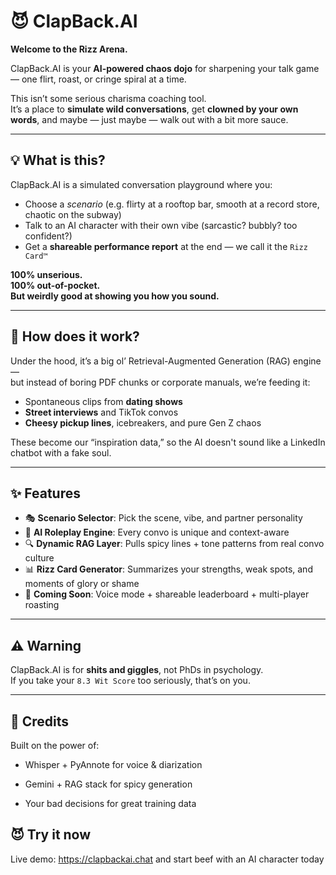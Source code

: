 # 😈 ClapBack.AI

**Welcome to the Rizz Arena.**  

ClapBack.AI is your **AI-powered chaos dojo** for sharpening your talk game — one flirt, roast, or cringe spiral at a time.

This isn’t some serious charisma coaching tool.  
It’s a place to **simulate wild conversations**, get **clowned by your own words**, and maybe — just maybe — walk out with a bit more sauce.

---

## 💡 What is this?

ClapBack.AI is a simulated conversation playground where you:

- Choose a *scenario* (e.g. flirty at a rooftop bar, smooth at a record store, chaotic on the subway)
- Talk to an AI character with their own vibe (sarcastic? bubbly? too confident?)
- Get a **shareable performance report** at the end — we call it the `Rizz Card™`

**100% unserious.**  
**100% out-of-pocket.**  
**But weirdly good at showing you how you sound.**

---

## 🧠 How does it work?

Under the hood, it’s a big ol’ Retrieval-Augmented Generation (RAG) engine —  
but instead of boring PDF chunks or corporate manuals, we’re feeding it:

- Spontaneous clips from **dating shows**
- **Street interviews** and TikTok convos
- **Cheesy pickup lines**, icebreakers, and pure Gen Z chaos

These become our “inspiration data,” so the AI doesn't sound like a LinkedIn chatbot with a fake soul.

---

## ✨ Features

- 🎭 **Scenario Selector**: Pick the scene, vibe, and partner personality
- 🧠 **AI Roleplay Engine**: Every convo is unique and context-aware
- 🔍 **Dynamic RAG Layer**: Pulls spicy lines + tone patterns from real convo culture
- 📊 **Rizz Card Generator**: Summarizes your strengths, weak spots, and moments of glory or shame
- 🔗 **Coming Soon**: Voice mode + shareable leaderboard + multi-player roasting

---

## ⚠️ Warning

ClapBack.AI is for **shits and giggles**, not PhDs in psychology.  
If you take your `8.3 Wit Score` too seriously, that’s on you.

---

## 🙏 Credits

Built on the power of:

- Whisper + PyAnnote for voice & diarization

- Gemini + RAG stack for spicy generation

- Your bad decisions for great training data


## 😈 Try it now 

Live demo: https://clapbackai.chat and start beef with an AI character today